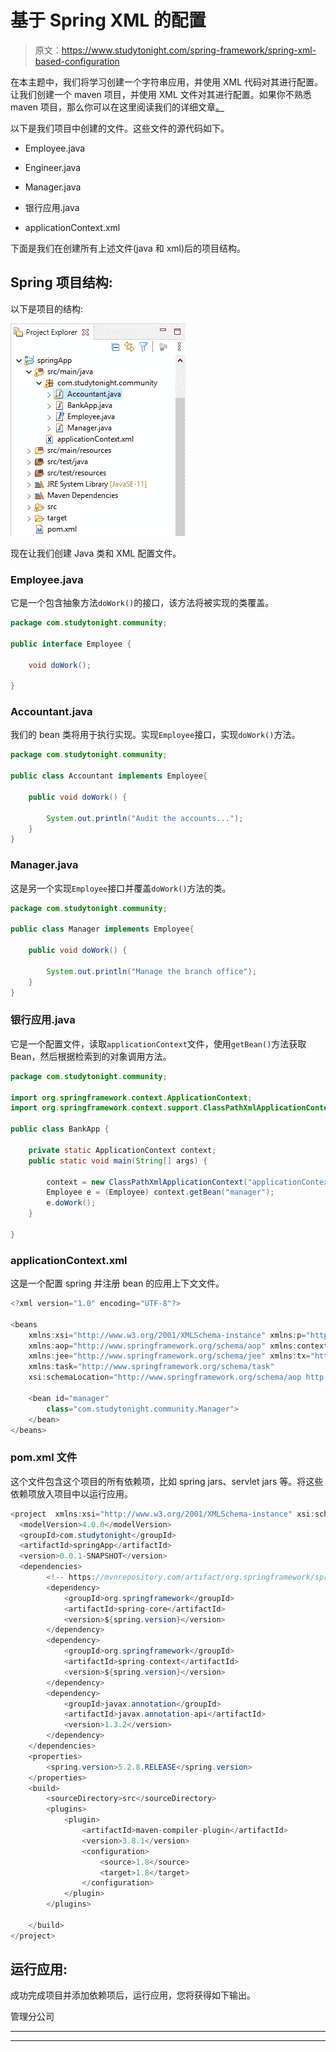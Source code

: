 # 基于 Spring XML 的配置

> 原文：<https://www.studytonight.com/spring-framework/spring-xml-based-configuration>

在本主题中，我们将学习创建一个字符串应用，并使用 XML 代码对其进行配置。让我们创建一个 maven 项目，并使用 XML 文件对其进行配置。如果你不熟悉 maven 项目，那么你可以在这里阅读我们的详细文章[。](https://www.studytonight.com/spring-framework/spring-maven-project)

以下是我们项目中创建的文件。这些文件的源代码如下。

*   Employee.java

*   Engineer.java

*   Manager.java

*   银行应用.java

*   applicationContext.xml

下面是我们在创建所有上述文件(java 和 xml)后的项目结构。

## Spring 项目结构:

以下是项目的结构:

![Spring XML Based Configuration](img/1f70df0a2e1e466fbd9e5a3371dfc6f3.png)

现在让我们创建 Java 类和 XML 配置文件。

### Employee.java

它是一个包含抽象方法`doWork()`的接口，该方法将被实现的类覆盖。

```java
package com.studytonight.community;

public interface Employee {

	void doWork();

}
```

### Accountant.java

我们的 bean 类将用于执行实现。实现`Employee`接口，实现`doWork()`方法。

```java
package com.studytonight.community;

public class Accountant implements Employee{

	public void doWork() {

		System.out.println("Audit the accounts...");
	}
}
```

### Manager.java

这是另一个实现`Employee`接口并覆盖`doWork()`方法的类。

```java
package com.studytonight.community;

public class Manager implements Employee{

	public void doWork() {

		System.out.println("Manage the branch office");
	}
}
```

### 银行应用.java

它是一个配置文件，读取`applicationContext`文件，使用`getBean()`方法获取 Bean，然后根据检索到的对象调用方法。

```java
package com.studytonight.community;

import org.springframework.context.ApplicationContext;
import org.springframework.context.support.ClassPathXmlApplicationContext;

public class BankApp {

	private static ApplicationContext context;
	public static void main(String[] args) {

		context = new ClassPathXmlApplicationContext("applicationContext.xml");
		Employee e = (Employee) context.getBean("manager");
		e.doWork();
	}

}
```

### applicationContext.xml

这是一个配置 spring 并注册 bean 的应用上下文文件。

```java
<?xml version="1.0" encoding="UTF-8"?>

<beans 
	xmlns:xsi="http://www.w3.org/2001/XMLSchema-instance" xmlns:p="http://www.springframework.org/schema/p"
	xmlns:aop="http://www.springframework.org/schema/aop" xmlns:context="http://www.springframework.org/schema/context"
	xmlns:jee="http://www.springframework.org/schema/jee" xmlns:tx="http://www.springframework.org/schema/tx"
	xmlns:task="http://www.springframework.org/schema/task"
	xsi:schemaLocation="http://www.springframework.org/schema/aop http://www.springframework.org/schema/aop/spring-aop-3.2.xsd http://www.springframework.org/schema/beans http://www.springframework.org/schema/beans/spring-beans-3.2.xsd http://www.springframework.org/schema/context http://www.springframework.org/schema/context/spring-context-3.2.xsd http://www.springframework.org/schema/jee http://www.springframework.org/schema/jee/spring-jee-3.2.xsd http://www.springframework.org/schema/tx http://www.springframework.org/schema/tx/spring-tx-3.2.xsd http://www.springframework.org/schema/task http://www.springframework.org/schema/task/spring-task-3.2.xsd">

	<bean id="manager"
		class="com.studytonight.community.Manager">
	</bean>
</beans>
```

### pom.xml 文件

这个文件包含这个项目的所有依赖项，比如 spring jars、servlet jars 等。将这些依赖项放入项目中以运行应用。

```java
<project  xmlns:xsi="http://www.w3.org/2001/XMLSchema-instance" xsi:schemaLocation="http://maven.apache.org/POM/4.0.0 https://maven.apache.org/xsd/maven-4.0.0.xsd">
  <modelVersion>4.0.0</modelVersion>
  <groupId>com.studytonight</groupId>
  <artifactId>springApp</artifactId>
  <version>0.0.1-SNAPSHOT</version>
  <dependencies>
		<!-- https://mvnrepository.com/artifact/org.springframework/spring-web -->
		<dependency>
			<groupId>org.springframework</groupId>
			<artifactId>spring-core</artifactId>
			<version>${spring.version}</version>
		</dependency>
		<dependency>
			<groupId>org.springframework</groupId>
			<artifactId>spring-context</artifactId>
			<version>${spring.version}</version>
		</dependency>
		<dependency>
			<groupId>javax.annotation</groupId>
			<artifactId>javax.annotation-api</artifactId>
			<version>1.3.2</version>
		</dependency>
	</dependencies>
	<properties>
		<spring.version>5.2.8.RELEASE</spring.version>
	</properties>
	<build>
		<sourceDirectory>src</sourceDirectory>
		<plugins>
			<plugin>
				<artifactId>maven-compiler-plugin</artifactId>
				<version>3.8.1</version>
				<configuration>
					<source>1.8</source>
					<target>1.8</target>
				</configuration>
			</plugin>
		</plugins>

	</build>
</project>
```

## 运行应用:

成功完成项目并添加依赖项后，运行应用，您将获得如下输出。

管理分公司

* * *

* * *